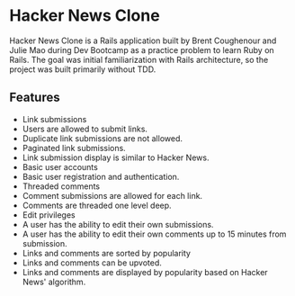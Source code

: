 # Hacker News Clone

Hacker News Clone is a Rails application built by Brent Coughenour and Julie Mao during Dev Bootcamp as a practice problem to learn Ruby on Rails.
The goal was initial familiarization with Rails architecture, so the project was built primarily without TDD.

## Features

* Link submissions
 * Users are allowed to submit links.
 * Duplicate link submissions are not allowed.
 * Paginated link submissions.
 * Link submission display is similar to Hacker News.
* Basic user accounts
 * Basic user registration and authentication.
* Threaded comments
 * Comment submissions are allowed for each link.
 * Comments are threaded one level deep.
* Edit privileges
 * A user has the ability to edit their own submissions.
 * A user has the ability to edit their own comments up to 15 minutes from submission.
* Links and comments are sorted by popularity
 * Links and comments can be upvoted.
 * Links and comments are displayed by popularity based on Hacker News' algorithm.
